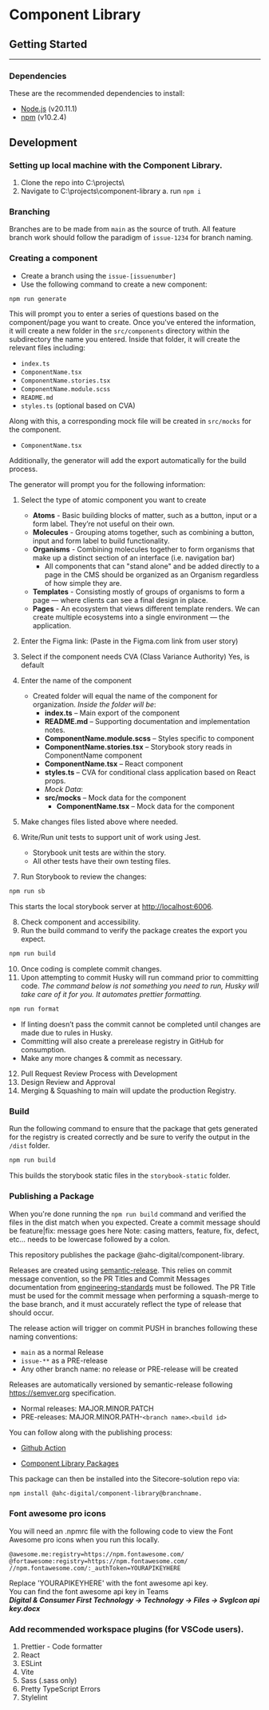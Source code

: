# Component Library

## Getting Started

---

### Dependencies

These are the recommended dependencies to install:

-   [Node.js](https://nodejs.org/en/) (v20.11.1)
-   [npm](https://www.npmjs.com/) (v10.2.4)

## Development

### Setting up local machine with the Component Library.

1. Clone the repo into C:\projects\
2. Navigate to C:\projects\component-library
   a. run `npm i`

### Branching

Branches are to be made from `main` as the source of truth. All feature branch work should follow the paradigm of `issue-1234` for branch naming.

### Creating a component

-   Create a branch using the `issue-[issuenumber]`
-   Use the following command to create a new component:

```bash
npm run generate
```

This will prompt you to enter a series of questions based on the component/page you want to create.
Once you've entered the information, it will create a new folder in the `src/components` directory within
the subdirectory the name you entered. Inside that folder, it will create the relevant files including:

-   `index.ts`
-   `ComponentName.tsx`
-   `ComponentName.stories.tsx`
-   `ComponentName.module.scss`
-   `README.md`
-   `styles.ts` (optional based on CVA)

Along with this, a corresponding mock file will be created in `src/mocks` for the component.
-    `ComponentName.tsx`  

Additionally, the generator will add the export automatically for the build process.

The generator will prompt you for the following information:

1.   Select the type of atomic component you want to create
     - **Atoms** - Basic building blocks of matter, such as a button, input or a form label. They’re not useful on their own.
     - **Molecules** - Grouping atoms together, such as combining a button, input and form label to build functionality.
     -   **Organisms** - Combining molecules together to form organisms that make up a distinct section of an interface (i.e. navigation bar)
         - All components that can "stand alone" and be added directly to a page in the CMS should be organized as an Organism regardless of how simple they are.
     -   **Templates** - Consisting mostly of groups of organisms to form a page — where clients can see a final design in place.
     -   **Pages** - An ecosystem that views different template renders. We can create multiple ecosystems into a single environment — the application.
2. Enter the Figma link: (Paste in the Figma.com link from user story)
3. Select if the component needs CVA (Class Variance Authority) Yes, is default
4. Enter the name of the component
     
    -   Created folder will equal the name of the component for organization.
        _Inside the folder will be_:
        -   **index.ts** – Main export of the component
        -   **README.md** – Supporting documentation and implementation notes.
        -   **ComponentName.module.scss** – Styles specific to component
        -   **ComponentName.stories.tsx** – Storybook story reads in ComponentName component
        -   **ComponentName.tsx** – React component
        -   **styles.ts** – CVA for conditional class application based on React props.
        - _Mock Data_: 
        - **src/mocks** – Mock data for the component
          -   **ComponentName.tsx** – Mock data for the component

5. Make changes files listed above where needed.
6. Write/Run unit tests to support unit of work using Jest.

   - Storybook unit tests are within the story.
   - All other tests have their own testing files.

7. Run Storybook to review the changes:

```bash
npm run sb
```

This starts the local storybook server at [http://localhost:6006](http://localhost:6006).

8. Check component and accessibility.
9. Run the build command to verify the package creates the export you expect.

```bash
npm run build
```

10. Once coding is complete commit changes.
11. Upon attempting to commit Husky will run command prior to committing code. _The command below is not something you need to run, Husky will take care of it for you. It automates prettier formatting._

```bash
npm run format
```

-   If linting doesn’t pass the commit cannot be completed until changes are made due to rules in Husky.
-   Committing will also create a prerelease registry in GitHub for consumption.
-   Make any more changes & commit as necessary.
12. Pull Request Review Process with Development
13. Design Review and Approval
14. Merging & Squashing to main will update the production Registry.

### Build

Run the following command to ensure that the package that gets generated for the registry is created correctly and be sure to verify the output in the `/dist` folder.

```bash
npm run build
```

This builds the storybook static files in the `storybook-static` folder.

### Publishing a Package

When you're done running the `npm run build` command and verified the files in the dist match when you expected.
Create a commit message should be feature|fix: message goes here
Note: casing matters, feature, fix, defect, etc… needs to be lowercase followed by a colon.

This repository publishes the package @ahc-digital/component-library.

Releases are created using [semantic-release](https://github.com/semantic-release/semantic-release). This relies on commit message convention, so the PR Titles and Commit Messages documentation from [engineering-standards](https://github.com/ahc-digital/engineering-standards) must be followed. The PR Title must be used for the commit message when performing a squash-merge to the base branch, and it must accurately reflect the type of release that should occur.

The release action will trigger on commit PUSH in branches following these naming conventions:

-   `main` as a normal Release
-   `issue-**` as a PRE-release
-   Any other branch name: no release or PRE-release will be created

Releases are automatically versioned by semantic-release following https://semver.org specification.

-   Normal releases: MAJOR.MINOR.PATCH
-   PRE-releases: MAJOR.MINOR.PATH-`<branch name>`.`<build id>`

You can follow along with the publishing process:

-   [Github Action](https://github.com/ahc-digital/component-library/actions)

-   [Component Library Packages](https://github.com/ahc-digital/component-library/pkgs/npm/component-library)

This package can then be installed into the Sitecore-solution repo via:

```bash
npm install @ahc-digital/component-library@branchname.
```

### Font awesome pro icons

You will need an .npmrc file with the following code to view the Font Awesome pro icons when you run this locally.

```
@awesome.me:registry=https://npm.fontawesome.com/
@fortawesome:registry=https://npm.fontawesome.com/
//npm.fontawesome.com/:_authToken=YOURAPIKEYHERE
```

 Replace 'YOURAPIKEYHERE' with the font awesome api key.  
You can find the font awesome api key in Teams  
***Digital & Consumer First Technology -> Technology -> Files -> SvgIcon api key.docx***

### Add recommended workspace plugins (for VSCode users).

1. Prettier - Code formatter
2. React
3. ESLint
4. Vite
5. Sass (.sass only)
6. Pretty TypeScript Errors
7. Stylelint
